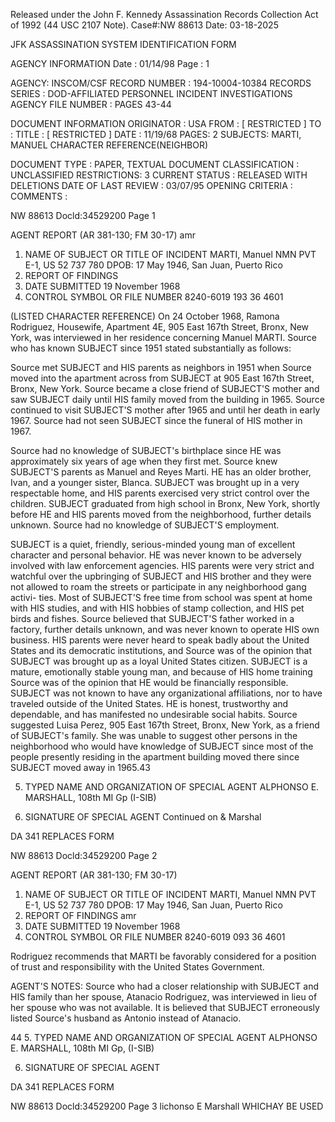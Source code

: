 Released under the John F. Kennedy
Assassination Records Collection Act of
1992 (44 USC 2107 Note). Case#:NW
88613 Date: 03-18-2025

JFK ASSASSINATION SYSTEM
IDENTIFICATION FORM

AGENCY INFORMATION
Date : 01/14/98
Page : 1

AGENCY: INSCOM/CSF
RECORD NUMBER : 194-10004-10384
RECORDS SERIES : DOD-AFFILIATED PERSONNEL INCIDENT INVESTIGATIONS
AGENCY FILE NUMBER : PAGES 43-44

DOCUMENT INFORMATION
ORIGINATOR : USA
FROM : [ RESTRICTED ]
TO :
TITLE : [ RESTRICTED ]
DATE : 11/19/68
PAGES: 2
SUBJECTS: MARTI, MANUEL
CHARACTER REFERENCE(NEIGHBOR)

DOCUMENT TYPE : PAPER, TEXTUAL DOCUMENT
CLASSIFICATION : UNCLASSIFIED
RESTRICTIONS: 3
CURRENT STATUS : RELEASED WITH DELETIONS
DATE OF LAST REVIEW : 03/07/95
OPENING CRITERIA :
COMMENTS :

NW 88613 Docld:34529200 Page 1

AGENT REPORT
(AR 381-130; FM 30-17)
amr
1. NAME OF SUBJECT OR TITLE OF INCIDENT
MARTI, Manuel NMN
PVT E-1, US 52 737 780
DPOB: 17 May 1946, San Juan, Puerto Rico
4. REPORT OF FINDINGS
2. DATE SUBMITTED
19 November 1968
3. CONTROL SYMBOL OR FILE NUMBER
8240-6019
193 36 4601

(LISTED CHARACTER REFERENCE) On 24 October 1968, Ramona Rodriguez,
Housewife, Apartment 4E, 905 East 167th Street, Bronx, New York, was
interviewed in her residence concerning Manuel MARTI. Source who has known
SUBJECT since 1951 stated substantially as follows:

Source met SUBJECT and HIS parents as neighbors in 1951 when
Source moved into the apartment across from SUBJECT at 905 East 167th Street,
Bronx, New York. Source became a close friend of SUBJECT'S mother and saw
SUBJECT daily until HIS family moved from the building in 1965. Source
continued to visit SUBJECT'S mother after 1965 and until her death in early
1967. Source had not seen SUBJECT since the funeral of HIS mother in 1967.

Source had no knowledge of SUBJECT's birthplace since HE was
approximately six years of age when they first met. Source knew SUBJECT'S
parents as Manuel and Reyes Marti. HE has an older brother, Ivan, and a
younger sister, Blanca. SUBJECT was brought up in a very respectable home,
and HIS parents exercised very strict control over the children. SUBJECT
graduated from high school in Bronx, New York, shortly before HE and HIS
parents moved from the neighborhood, further details unknown. Source had
no knowledge of SUBJECT'S employment.

SUBJECT is a quiet, friendly, serious-minded young man of excellent
character and personal behavior. HE was never known to be adversely
involved with law enforcement agencies. HIS parents were very strict and
watchful over the upbringing of SUBJECT and HIS brother and they were not
allowed to roam the streets or participate in any neighborhood gang activi-
ties. Most of SUBJECT'S free time from school was spent at home with HIS
studies, and with HIS hobbies of stamp collection, and HIS pet birds and
fishes. Source believed that SUBJECT'S father worked in a factory, further
details unknown, and was never known to operate HIS own business. HIS
parents were never heard to speak badly about the United States and its
democratic institutions, and Source was of the opinion that SUBJECT was
brought up as a loyal United States citizen. SUBJECT is a mature, emotionally
stable young man, and because of HIS home training Source was of the opinion
that HE would be financially responsible. SUBJECT was not known to have any
organizational affiliations, nor to have traveled outside of the United
States. HE is honest, trustworthy and dependable, and has manifested no
undesirable social habits. Source suggested Luisa Perez, 905 East 167th
Street, Bronx, New York, as a friend of SUBJECT's family. She was unable
to suggest other persons in the neighborhood who would have knowledge of
SUBJECT since most of the people presently residing in the apartment building
moved there since SUBJECT moved away in 1965.43

5. TYPED NAME AND ORGANIZATION OF SPECIAL AGENT
ALPHONSO E. MARSHALL, 108th MI Gp (I-SIB)

6. SIGNATURE OF SPECIAL AGENT
Continued
on & Marshal

DA 341
REPLACES
FORM

NW 88613 Docld:34529200 Page 2

AGENT REPORT
(AR 381-130; FM 30-17)
1. NAME OF SUBJECT OR TITLE OF INCIDENT
MARTI, Manuel NMN
PVT E-1, US 52 737 780
DPOB: 17 May 1946, San Juan, Puerto Rico
4. REPORT OF FINDINGS
amr
2. DATE SUBMITTED
19 November 1968
3. CONTROL SYMBOL OR FILE NUMBER
8240-6019
093 36 4601

Rodriguez recommends that MARTI be favorably considered for a
position of trust and responsibility with the United States Government.

AGENT'S NOTES: Source who had a closer relationship with SUBJECT
and HIS family than her spouse, Atanacio Rodriguez, was interviewed in lieu
of her spouse who was not available. It is believed that SUBJECT erroneously
listed Source's husband as Antonio instead of Atanacio.

44
5. TYPED NAME AND ORGANIZATION OF SPECIAL AGENT
ALPHONSO E. MARSHALL, 108th MI Gp, (I-SIB)

6. SIGNATURE OF SPECIAL AGENT

DA 341
REPLACES
FORM

NW 88613 Docld:34529200 Page 3
lichonso E Marshall
WHICHAY BE USED
